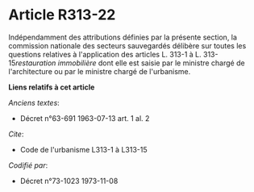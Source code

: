 # Article R313-22

Indépendamment des attributions définies par la présente section, la commission nationale des secteurs sauvegardés délibère
sur toutes les questions relatives à l'application des articles L. 313-1 à L. 313-15*restauration immobilière* dont elle est
saisie par le ministre chargé de l'architecture ou par le ministre chargé de l'urbanisme.

**Liens relatifs à cet article**

_Anciens textes_:

  - Décret n°63-691 1963-07-13 art. 1 al. 2

_Cite_:

  - Code de l'urbanisme L313-1 à L313-15

_Codifié par_:

  - Décret n°73-1023 1973-11-08
